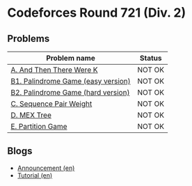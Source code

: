 # Codeforces Round 721 (Div. 2)

## Problems

|Problem name|Status|
|------------|---------|
| [A. And Then There Were K](problems/A._And_Then_There_Were_K.md)|NOT OK|
| [B1. Palindrome Game (easy version)](problems/B1._Palindrome_Game_(easy_version).md)|NOT OK|
| [B2. Palindrome Game (hard version)](problems/B2._Palindrome_Game_(hard_version).md)|NOT OK|
| [C. Sequence Pair Weight](problems/C._Sequence_Pair_Weight.md)|NOT OK|
| [D. MEX Tree](problems/D._MEX_Tree.md)|NOT OK|
| [E. Partition Game](problems/E._Partition_Game.md)|NOT OK|
## Blogs

- [Announcement (en)](blogs/Announcement_(en).md)
- [Tutorial (en)](blogs/Tutorial_(en).md)
